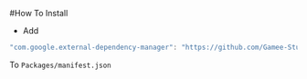 #How To Install

- Add 
```csharp
"com.google.external-dependency-manager": "https://github.com/Gamee-Studio/external-dependency-manager.git?path=Assets/_Root#1.2.161-pre1",
```

To `Packages/manifest.json`